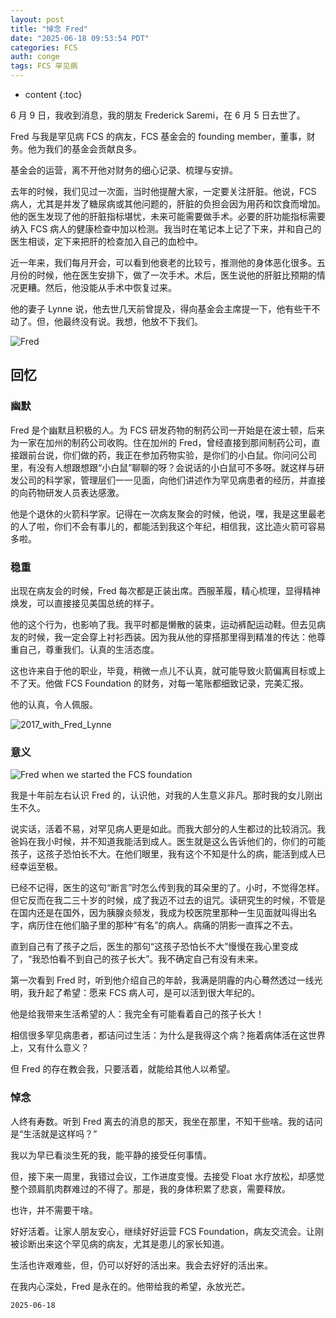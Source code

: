 ```yaml
---
layout: post
title: "悼念 Fred"
date: "2025-06-18 09:53:54 PDT"
categories: FCS
auth: conge
tags: FCS 罕见病
---
```

* content
{:toc}

6 月 9 日，我收到消息，我的朋友 Frederick Saremi，在 6 月 5 日去世了。




Fred 与我是罕见病 FCS 的病友，FCS 基金会的 founding member，董事，财务。他为我们的基金会贡献良多。

基金会的运营，离不开他对财务的细心记录、梳理与安排。

去年的时候，我们见过一次面，当时他提醒大家，一定要关注肝脏。他说，FCS 病人，尤其是并发了糖尿病或其他问题的，肝脏的负担会因为用药和饮食而增加。他的医生发现了他的肝脏指标堪忧，未来可能需要做手术。必要的肝功能指标需要纳入 FCS 病人的健康检查中加以检测。我当时在笔记本上记了下来，并和自己的医生相谈，定下来把肝的检查加入自己的血检中。

近一年来，我们每月开会，可以看到他衰老的比较亏，推测他的身体恶化很多。五月份的时候，他在医生安排下，做了一次手术。术后，医生说他的肝脏比预期的情况更糟。然后，他没能从手术中恢复过来。

他的妻子 Lynne 说，他去世几天前曾提及，得向基金会主席提一下，他有些干不动了。但，他最终没有说。我想，他放不下我们。

![Fred](https://www.livingwithfcs.org/wp-content/uploads/2025/01/cropped-Fred-150x150.png)

## 回忆

### 幽默

Fred 是个幽默且积极的人。为 FCS 研发药物的制药公司一开始是在波士顿，后来为一家在加州的制药公司收购。住在加州的 Fred，曾经直接到那间制药公司，直接跟前台说，你们做的药，我正在参加药物实验，是你们的小白鼠。你问问公司里，有没有人想跟想跟“小白鼠”聊聊的呀？会说话的小白鼠可不多呀。就这样与研发公司的科学家，管理层们一一见面，向他们讲述作为罕见病患者的经历，并直接的向药物研发人员表达感激。

他是个退休的火箭科学家。记得在一次病友聚会的时候，他说，嘿，我是这里最老的人了啦，你们不会有事儿的，都能活到我这个年纪，相信我，这比造火箭可容易多啦。

### 稳重

出现在病友会的时候，Fred 每次都是正装出席。西服革履，精心梳理，显得精神焕发，可以直接接见美国总统的样子。

他的这个行为，也影响了我。我平时都是懒散的装束，运动裤配运动鞋。但去见病友的时候，我一定会穿上衬衫西装。因为我从他的穿搭那里得到精准的传达：他尊重自己，尊重我们。认真的生活态度。

这也许来自于他的职业，毕竟，稍微一点儿不认真，就可能导致火箭偏离目标或上不了天。他做 FCS Foundation 的财务，对每一笔账都细致记录，完美汇报。

他的认真，令人佩服。

![2017_with_Fred_Lynne](https://s2.loli.net/2025/06/19/fFnbyAB1mZGQtwE.jpg)

### 意义

 
![Fred when we started the FCS foundation](https://conge.livingwithfcs.org/assets/images/FCS/118382-0e1d3f2ea20acf88.png)

我是十年前左右认识 Fred 的，认识他，对我的人生意义非凡。那时我的女儿刚出生不久。

说实话，活着不易，对罕见病人更是如此。而我大部分的人生都过的比较消沉。我爸妈在我小时候，并不知道我能活到成人。医生就是这么告诉他们的，你们的可能孩子，这孩子恐怕长不大。在他们眼里，我有这个不知是什么的病，能活到成人已经幸运至极。

已经不记得，医生的这句“断言”时怎么传到我的耳朵里的了。小时，不觉得怎样。但它反而在我二三十岁的时候，成了我迈不过去的诅咒。读研究生的时候，不管是在国内还是在国外，因为胰腺炎频发，我成为校医院里那种一生见面就叫得出名字，病历住在他们脑子里的那种“有名”的病人。病痛的阴影一直挥之不去。

直到自己有了孩子之后，医生的那句“这孩子恐怕长不大”慢慢在我心里变成了，“我恐怕看不到自己的孩子长大”。我不确定自己有没有未来。

第一次看到 Fred 时，听到他介绍自己的年龄，我满是阴霾的内心蓦然透过一线光明，我升起了希望：愿来 FCS 病人可，是可以活到很大年纪的。

他是给我带来生活希望的人：我完全有可能看着自己的孩子长大！

相信很多罕见病患者，都诘问过生活：为什么是我得这个病？拖着病体活在这世界上，又有什么意义？

但 Fred 的存在教会我，只要活着，就能给其他人以希望。

### 悼念

人终有寿数。听到 Fred 离去的消息的那天，我坐在那里，不知干些啥。我的诘问是“生活就是这样吗？”

我以为早已看淡生死的我，能平静的接受任何事情。

但，接下来一周里，我错过会议，工作进度变慢。去接受 Float 水疗放松，却感觉整个颈肩肌肉群难过的不得了。那是，我的身体积累了悲哀，需要释放。

也许，并不需要干啥。

好好活着。让家人朋友安心，继续好好运营 FCS Foundation，病友交流会。让刚被诊断出来这个罕见病的病友，尤其是患儿的家长知道。

生活也许艰难些，但，仍可以好好的活出来。我会去好好的活出来。

在我内心深处，Fred 是永在的。他带给我的希望，永放光芒。

```
2025-06-18 
```